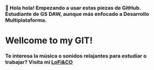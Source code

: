 ### 👋 Hola hola! Empezando a usar estas piezas de GitHub. Estudiante de GS DAW, aunque más enfocado a Desarrollo Multiplataforma. 

# Wellcome to my GIT!

### Te interesa la música o sonidos relajantes para estudiar o trabajar? Visita mi [LoFi&CO](https://rrubenn.github.io/LM_T5_Rub-nR/index.html)



<!--
**RRubenn/RRubenn** is a ✨ _special_ ✨ repository because its `README.md` (this file) appears on your GitHub profile.

Here are some ideas to get you started:

Usa markdown para crear links o cosas del estilo
-->
